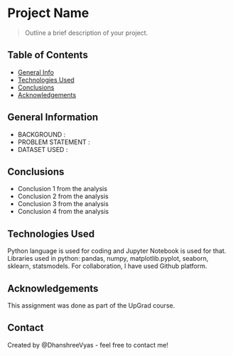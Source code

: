 # Project Name
> Outline a brief description of your project.


## Table of Contents
* [General Info](#general-information)
* [Technologies Used](#technologies-used)
* [Conclusions](#conclusions)
* [Acknowledgements](#acknowledgements)

<!-- You can include any other section that is pertinent to your problem -->

## General Information
- BACKGROUND :
- PROBLEM STATEMENT : 
- DATASET USED :
<!-- You don't have to answer all the questions - just the ones relevant to your project. -->

## Conclusions
- Conclusion 1 from the analysis
- Conclusion 2 from the analysis
- Conclusion 3 from the analysis
- Conclusion 4 from the analysis

<!-- You don't have to answer all the questions - just the ones relevant to your project. -->


## Technologies Used
Python language is used for coding and Jupyter Notebook is used for that. Libraries used in python: pandas, numpy, matplotlib.pyplot, seaborn, sklearn, statsmodels.
For collaboration, I have used Github platform.


## Acknowledgements
This assignment was done as part of the UpGrad course.


## Contact
Created by @DhanshreeVyas - feel free to contact me!